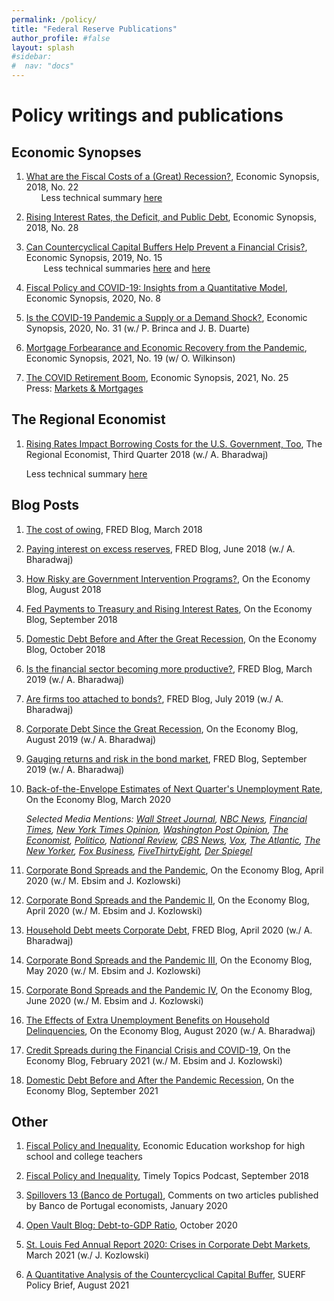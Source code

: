 ```yaml
---
permalink: /policy/
title: "Federal Reserve Publications"
author_profile: #false
layout: splash
#sidebar:
#  nav: "docs"
---
```

# Policy writings and publications

## Economic Synopses
1. [What are the Fiscal Costs of a (Great) Recession?](https://research.stlouisfed.org/publications/economic-synopses/2018/08/24/what-are-the-fiscal-costs-of-a-great-recession), Economic Synopsis, 2018, No. 22  
&nbsp;&nbsp;&nbsp;&nbsp;&nbsp;&nbsp;Less technical summary [here](https://www.stlouisfed.org/on-the-economy/2018/october/fiscal-costs-great-recession)
 
2. [Rising Interest Rates, the Deficit, and Public Debt](https://research.stlouisfed.org/publications/economic-synopses/2018/11/16/rising-interest-rates-the-deficit-and-public-debt/), Economic Synopsis, 2018, No. 28 

3. [Can Countercyclical Capital Buffers Help Prevent a Financial Crisis?](https://research.stlouisfed.org/publications/economic-synopses/2019/06/21/can-countercyclical-capital-buffers-help-prevent-a-financial-crisis), Economic Synopsis, 2019, No. 15  
&nbsp;&nbsp;&nbsp;&nbsp;&nbsp;&nbsp; Less technical summaries [here](https://www.stlouisfed.org/on-the-economy/2019/august/countercyclical-capital-buffers-financial-crises) and [here](https://www.stlouisfed.org/open-vault/2020/february/what-is-countercyclical-capital-buffer-ccyb)
   
4. [Fiscal Policy and COVID-19: Insights from a Quantitative Model](https://research.stlouisfed.org/publications/economic-synopses/2020/03/27/fiscal-policy-and-covid-19-insights-from-a-quantitative-model), Economic Synopsis, 2020, No. 8  
   
5. [Is the COVID-19 Pandemic a Supply or a Demand Shock?](https://research.stlouisfed.org/publications/economic-synopses/2020/05/20/is-the-covid-19-pandemic-a-supply-or-a-demand-shock), Economic Synopsis, 2020, No. 31 (w./ P. Brinca and J. B. Duarte) 

6. [Mortgage Forbearance and Economic Recovery from the Pandemic](https://research.stlouisfed.org/publications/economic-synopses/2021/07/16/mortgage-forbearance-and-economic-recovery-from-the-pandemic), Economic Synopsis, 2021, No. 19 (w/ O. Wilkinson)

7. [The COVID Retirement Boom](https://files.stlouisfed.org/files/htdocs/publications/economic-synopses/2021/10/15/the-covid-retirement-boom.pdf), Economic Synopsis, 2021, No. 25
&nbsp;&nbsp;&nbsp;&nbsp;&nbsp;&nbsp; Press: [Markets & Mortgages](https://marketsandmortgages.com/2021/10/17/excess-retirements-could-explain-missing-workers/)

## The Regional Economist
1. [Rising Rates Impact Borrowing Costs for the U.S. Government, Too](https://www.stlouisfed.org/publications/regional-economist/third-quarter-2018/rising-rates-borrowing-government), The Regional Economist, Third Quarter 2018 (w./ A. Bharadwaj)

   Less technical summary [here](https://www.stlouisfed.org/on-the-economy/2018/november/rising-short-term-rates-uncle-sam)

## Blog Posts
1. [The cost of owing](https://fredblog.stlouisfed.org/2018/03/the-cost-of-owing/), FRED Blog, March 2018
2. [Paying interest on excess reserves](https://fredblog.stlouisfed.org/2018/06/paying-interest-on-excess-reserves/), FRED Blog, June 2018 (w./ A. Bharadwaj)
3. [How Risky are Government Intervention Programs?](https://www.stlouisfed.org/on-the-economy/2018/august/how-risky-government-intervention-programs), On the Economy Blog, August 2018
4. [Fed Payments to Treasury and Rising Interest Rates](https://www.stlouisfed.org/on-the-economy/2018/september/fed-payments-treasury-rising-interest-rates), On the Economy Blog, September 2018
5. [Domestic Debt Before and After the Great Recession](https://www.stlouisfed.org/on-the-economy/2018/october/domestic-debt-before-after-great-recession), On the Economy Blog, October 2018
6. [Is the financial sector becoming more productive?](https://fredblog.stlouisfed.org/2019/03/is-the-financial-sector-becoming-more-productive/), FRED Blog, March 2019 (w./ A. Bharadwaj)
7. [Are firms too attached to bonds?](https://fredblog.stlouisfed.org/2019/07/are-firms-too-attached-to-bonds/), FRED Blog, July 2019 (w./ A. Bharadwaj)
8. [Corporate Debt Since the Great Recession](https://www.stlouisfed.org/on-the-economy/2019/august/corporate-debt-great-recession), On the Economy Blog, August 2019 (w./ A. Bharadwaj)
9. [Gauging returns and risk in the bond market](https://fredblog.stlouisfed.org/2019/09/gauging-returns-and-risk-in-the-bond-market/), FRED Blog, September 2019 (w./ A. Bharadwaj)
10. [Back-of-the-Envelope Estimates of Next Quarter's Unemployment Rate](https://www.stlouisfed.org/on-the-economy/2020/march/back-envelope-estimates-next-quarters-unemployment-rate), On the Economy Blog, March 2020 

    *Selected Media Mentions: [Wall Street Journal](https://www.wsj.com/articles/derbys-take-tallying-up-a-devastating-turn-for-the-labor-market-11585215002?mod=searchresults&page=1&pos=1), [NBC News](https://www.nbcnews.com/business/economy/coronavirus-job-losses-could-total-47-million-unemployment-rate-may-n1172111), [Financial Times](https://www.ft.com/content/cafa94bb-1638-4414-b780-0b29719433a2), [New York Times Opinion](https://www.nytimes.com/2020/04/01/opinion/notes-on-the-coronacoma-wonkish.html), [Washington Post Opinion](https://www.washingtonpost.com/opinions/covid-19-is-going-to-do-to-businesses-what-it-has-done-to-people/2020/03/31/8d09abe0-7391-11ea-87da-77a8136c1a6d_story.html), [The Economist](https://www.economist.com/united-states/2020/04/01/how-high-will-unemployment-in-america-go), [Politico](https://www.politico.com/newsletters/morning-money/2020/03/31/laying-out-the-coronavirus-scenarios-for-the-economy-786505),  [National Review](https://www.nationalreview.com/2020/03/coronavirus-unemployment-shutdown-debate-false-choice/), [CBS News](https://www.cbsnews.com/news/gdp-may-sink-14-million-jobs-may-be-lost-is-this-another-depression/), [Vox](https://www.vox.com/future-perfect/2020/4/1/21201700/coronavirus-covid-19-unemployment-rate), [The Atlantic](https://www.theatlantic.com/ideas/archive/2020/03/we-need-start-tossing-money-out-helicopters/608968/), [The New Yorker](https://www.newyorker.com/news/our-columnists/is-it-too-late-to-prevent-mass-unemployment-owing-to-the-coronavirus), [Fox Business](https://www.foxbusiness.com/economy/coronavirus-unemployment-rate-could-surge-to-32-job-losses-may-hit-47m-st-louis-fed-says), [FiveThirtyEight](https://fivethirtyeight.com/features/unemployment-filings-hit-6-6-million-doubling-last-weeks-record-high/), [Der Spiegel](https://www.spiegel.de/wirtschaft/soziales/wer-nicht-gebraucht-wird-fliegt-a-87ca464a-50d5-4dd6-aa23-26458d91245c)*
11. [Corporate Bond Spreads and the Pandemic](https://www.stlouisfed.org/on-the-economy/2020/april/effects-covid-19-monetary-policy-response-corporate-bond-market), On the Economy Blog, April 2020 (w./ M. Ebsim and J. Kozlowski)
12. [Corporate Bond Spreads and the Pandemic II](https://www.stlouisfed.org/on-the-economy/2020/april/corporate-bond-spreads-pandemic-heterogeneity-sectors), On the Economy Blog, April 2020 (w./ M. Ebsim and J. Kozlowski)
13. [Household Debt meets Corporate Debt](https://fredblog.stlouisfed.org/2020/04/household-debt-meets-corporate-debt/), FRED Blog, April 2020 (w./ A. Bharadwaj)
14. [Corporate Bond Spreads and the Pandemic III](https://www.stlouisfed.org/on-the-economy/2020/may/corporate-bond-spreads-pandemic-variance-sectors-firms), On the Economy Blog, May 2020 (w./ M. Ebsim and J. Kozlowski)
15. [Corporate Bond Spreads and the Pandemic IV](https://www.stlouisfed.org/on-the-economy/2020/june/corporate-bond-spreads-pandemic-liquidity-buffers), On the Economy Blog, June 2020 (w./ M. Ebsim and J. Kozlowski)
16. [The Effects of Extra Unemployment Benefits on Household Delinquencies](https://www.stlouisfed.org/on-the-economy/2020/august/effects-extra-unemployment-benefits-household-delinquencies), On the Economy Blog, August 2020 (w./ A. Bharadwaj)
17. [Credit Spreads during the Financial Crisis and COVID-19](https://www.stlouisfed.org/on-the-economy/2021/february/credit-spreads-financial-crisis-covid19), On the Economy Blog, February 2021 (w./ M. Ebsim and J. Kozlowski)
18. [Domestic Debt Before and After the Pandemic Recession](https://www.stlouisfed.org/on-the-economy/2021/september/domestic-debt-pandemic-recession), On the Economy Blog, September 2021

## Other
1. [Fiscal Policy and Inequality](https://www.stlouisfed.org/events/2018/09/ee-fiscalpolicy090618), Economic Education workshop for high school and college teachers

2. [Fiscal Policy and Inequality](https://www.stlouisfed.org/timely-topics/fiscal-policys-link-to-inequality), Timely Topics Podcast, September 2018

3. [Spillovers 13 (Banco de Portugal)](https://www.bportugal.pt/sites/default/files/anexos/pdf-boletim/spillovers_jan2020.pdf), Comments on two articles published by Banco de Portugal economists, January 2020

4. [Open Vault Blog: Debt-to-GDP Ratio](https://www.stlouisfed.org/open-vault/2020/october/debt-gdp-ratio-how-high-too-high-it-depends), October 2020

5. [St. Louis Fed Annual Report 2020: Crises in Corporate Debt Markets](https://www.stlouisfed.org/annual-report/2020/crisis-in-corporate-debt-markets), March 2021 (w./ J. Kozlowski)

6. [A Quantitative Analysis of the Countercyclical Capital Buffer](https://www.suerf.org/suer-policy-brief/29521/a-quantitative-analysis-of-the-countercyclical-capital-buffer), SUERF Policy Brief, August 2021
